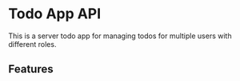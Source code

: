 # Todo App API

This is a server todo app for managing todos for multiple users with different roles.

## Features

